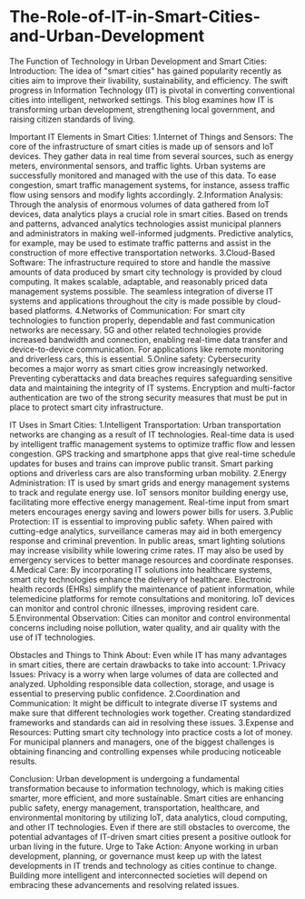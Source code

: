# The-Role-of-IT-in-Smart-Cities-and-Urban-Development
The Function of Technology in Urban Development and Smart Cities:
Introduction:
The idea of "smart cities" has gained popularity recently as cities aim to improve their livability, sustainability, and efficiency. The swift progress in Information Technology (IT) is pivotal in converting conventional cities into intelligent, networked settings. This blog examines how IT is transforming urban development, strengthening local government, and raising citizen standards of living.

Important IT Elements in Smart Cities:
1.Internet of Things and Sensors:
The core of the infrastructure of smart cities is made up of sensors and IoT devices. They gather data in real time from several sources, such as energy meters, environmental sensors, and traffic lights. Urban systems are successfully monitored and managed with the use of this data. To ease congestion, smart traffic management systems, for instance, assess traffic flow using sensors and modify lights accordingly.
2.Information Analysis:
Through the analysis of enormous volumes of data gathered from IoT devices, data analytics plays a crucial role in smart cities. Based on trends and patterns, advanced analytics technologies assist municipal planners and administrators in making well-informed judgments. Predictive analytics, for example, may be used to estimate traffic patterns and assist in the construction of more effective transportation networks.
3.Cloud-Based Software:
The infrastructure required to store and handle the massive amounts of data produced by smart city technology is provided by cloud computing. It makes scalable, adaptable, and reasonably priced data management systems possible. The seamless integration of diverse IT systems and applications throughout the city is made possible by cloud-based platforms.
4.Networks of Communication:
For smart city technologies to function properly, dependable and fast communication networks are necessary. 5G and other related technologies provide increased bandwidth and connection, enabling real-time data transfer and device-to-device communication. For applications like remote monitoring and driverless cars, this is essential.
5.Online safety:
Cybersecurity becomes a major worry as smart cities grow increasingly networked. Preventing cyberattacks and data breaches requires safeguarding sensitive data and maintaining the integrity of IT systems. Encryption and multi-factor authentication are two of the strong security measures that must be put in place to protect smart city infrastructure.

IT Uses in Smart Cities:
1.Intelligent Transportation:
Urban transportation networks are changing as a result of IT technologies. Real-time data is used by intelligent traffic management systems to optimize traffic flow and lessen congestion. GPS tracking and smartphone apps that give real-time schedule updates for buses and trains can improve public transit. Smart parking options and driverless cars are also transforming urban mobility.
2.Energy Administration:
IT is used by smart grids and energy management systems to track and regulate energy use. IoT sensors monitor building energy use, facilitating more effective energy management. Real-time input from smart meters encourages energy saving and lowers power bills for users.
3.Public Protection:
IT is essential to improving public safety. When paired with cutting-edge analytics, surveillance cameras may aid in both emergency response and criminal prevention. In public areas, smart lighting solutions may increase visibility while lowering crime rates. IT may also be used by emergency services to better manage resources and coordinate responses.
4.Medical Care:
By incorporating IT solutions into healthcare systems, smart city technologies enhance the delivery of healthcare. Electronic health records (EHRs) simplify the maintenance of patient information, while telemedicine platforms for remote consultations and monitoring. IoT devices can monitor and control chronic illnesses, improving resident care.
5.Environmental Observation:
Cities can monitor and control environmental concerns including noise pollution, water quality, and air quality with the use of IT technologies. 

Obstacles and Things to Think About:
Even while IT has many advantages in smart cities, there are certain drawbacks to take into account:
1.Privacy Issues:
Privacy is a worry when large volumes of data are collected and analyzed. Upholding responsible data collection, storage, and usage is essential to preserving public confidence.
2.Coordination and Communication:
It might be difficult to integrate diverse IT systems and make sure that different technologies work together. Creating standardized frameworks and standards can aid in resolving these issues.
3.Expense and Resources:
Putting smart city technology into practice costs a lot of money. For municipal planners and managers, one of the biggest challenges is obtaining financing and controlling expenses while producing noticeable results.

Conclusion:
Urban development is undergoing a fundamental transformation because to information technology, which is making cities smarter, more efficient, and more sustainable. Smart cities are enhancing public safety, energy management, transportation, healthcare, and environmental monitoring by utilizing IoT, data analytics, cloud computing, and other IT technologies. Even if there are still obstacles to overcome, the potential advantages of IT-driven smart cities present a positive outlook for urban living in the future.
Urge to Take Action:
Anyone working in urban development, planning, or governance must keep up with the latest developments in IT trends and technology as cities continue to change. Building more intelligent and interconnected societies will depend on embracing these advancements and resolving related issues.
